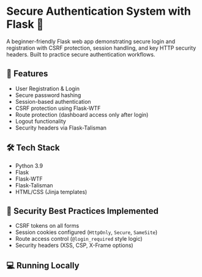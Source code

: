 # Secure Authentication System with Flask 🔐

A beginner-friendly Flask web app demonstrating secure login and registration with CSRF protection, session handling, and key HTTP security headers. Built to practice secure authentication workflows.

## 🚀 Features

- User Registration & Login
- Secure password hashing
- Session-based authentication
- CSRF protection using Flask-WTF
- Route protection (dashboard access only after login)
- Logout functionality
- Security headers via Flask-Talisman

## 🛠️ Tech Stack

- Python 3.9
- Flask
- Flask-WTF
- Flask-Talisman
- HTML/CSS (Jinja templates)

## 🔐 Security Best Practices Implemented

- CSRF tokens on all forms
- Session cookies configured (`HttpOnly`, `Secure`, `SameSite`)
- Route access control (`@login_required` style logic)
- Security headers (XSS, CSP, X-Frame options)

## 💻 Running Locally
